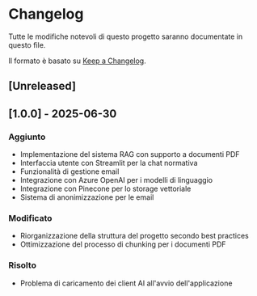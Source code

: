 # Changelog

Tutte le modifiche notevoli di questo progetto saranno documentate in questo file.

Il formato è basato su [Keep a Changelog](https://keepachangelog.com/en/1.0.0/).

## [Unreleased]

## [1.0.0] - 2025-06-30
### Aggiunto
- Implementazione del sistema RAG con supporto a documenti PDF
- Interfaccia utente con Streamlit per la chat normativa
- Funzionalità di gestione email
- Integrazione con Azure OpenAI per i modelli di linguaggio
- Integrazione con Pinecone per lo storage vettoriale
- Sistema di anonimizzazione per le email

### Modificato
- Riorganizzazione della struttura del progetto secondo best practices
- Ottimizzazione del processo di chunking per i documenti PDF

### Risolto
- Problema di caricamento dei client AI all'avvio dell'applicazione
